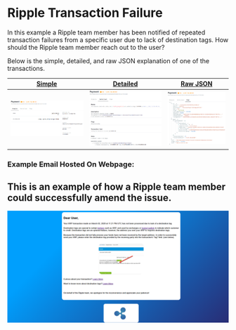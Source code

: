 # Ripple Transaction Failure

In this example a Ripple team member has been notified of repeated transaction failures from a specific user due to lack of destination tags. How should the Ripple team member reach out to the user?

Below is the simple, detailed, and raw JSON explanation of one of the transactions. 

| [Simple](https://livenet.xrpl.org/transactions/F08770B9B3294EA11028261FE3F6D155F4699669697B7BB0C495A4E7B7EDE5DC/simple) | [Detailed](https://livenet.xrpl.org/transactions/F08770B9B3294EA11028261FE3F6D155F4699669697B7BB0C495A4E7B7EDE5DC/detailed) | [Raw JSON](https://livenet.xrpl.org/transactions/F08770B9B3294EA11028261FE3F6D155F4699669697B7BB0C495A4E7B7EDE5DC/raw)|
| ------ | ------ | ------ |
| ![](paySimp.png) | ![](payDetailed.png)  |![](payRaw.png)  |      

### Example Email Hosted On Webpage:

This is an example of how a Ripple team member could successfully amend the issue. 
--

![](RIPPLEPAGE.png)
